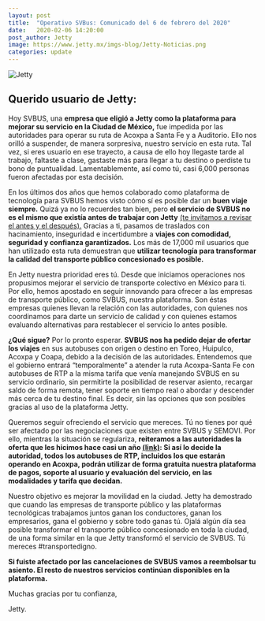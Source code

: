 ```yaml
---
layout: post
title:  "Operativo SVBus: Comunicado del 6 de febrero del 2020"
date:   2020-02-06 14:20:00
post_author: Jetty
image: https://www.jetty.mx/imgs-blog/Jetty-Noticias.png
categories: update
---
```

![Jetty]({{site.baseurl}}/imgs-blog/Jetty-Noticias.png)

<h2>Querido usuario de Jetty:</h2>

Hoy SVBUS, una <b>empresa que eligió a Jetty como la plataforma para mejorar su servicio en la Ciudad de México,</b> fue impedida por las autoridades para operar su ruta de Acoxpa a Santa Fe y a Auditorio. Ello nos orilló a suspender, de manera sorpresiva, nuestro servicio en esta ruta. Tal vez, si eres usuario en ese trayecto, a causa de ello hoy llegaste tarde al trabajo, faltaste a clase, gastaste más para llegar a tu destino o perdiste tu bono de puntualidad. Lamentablemente, así como tú, casi 6,000 personas fueron afectadas por esta decisión.

En los últimos dos años que hemos colaborado como plataforma de tecnología para SVBUS hemos visto cómo sí es posible dar un <b>buen viaje siempre.</b> Quizá ya no lo recuerdes tan bien, pero <b>el servicio de SVBUS no es el mismo que existía antes de trabajar con Jetty</b> [(te invitamos a revisar el antes y el después).][acoxpa] Gracias a ti, pasamos de traslados con hacinamiento, inseguridad e incertidumbre a <b>viajes con comodidad, seguridad y confianza garantizados.</b> Los más de 17,000 mil usuarios que han utilizado esta ruta demuestran que <b>utilizar tecnología para transformar la calidad del transporte público concesionado es posible.</b>

En Jetty nuestra prioridad eres tú. Desde que iniciamos operaciones nos propusimos mejorar el servicio de transporte colectivo en México para ti. Por ello, hemos apostado en seguir innovando para ofrecer a las empresas de transporte público, como SVBUS, nuestra plataforma. Son éstas empresas quienes llevan la relación con las autoridades, con quienes nos coordinamos para darte un servicio de calidad y con quienes estamos evaluando alternativas para restablecer el servicio lo antes posible.

<b>¿Qué sigue?</b> Por lo pronto esperar. <b>SVBUS nos ha pedido dejar de ofertar los viajes</b> en sus autobuses con origen o destino en Toreo, Huipulco, Acoxpa y Coapa, debido a la decisión de las autoridades. Entendemos que el gobierno entrará “temporalmente” a atender la ruta Acoxpa-Santa Fe con autobuses de RTP a la misma tarifa que venía manejando SVBUS en su servicio ordinario, sin permitirte la posibilidad de reservar asiento, recargar saldo de forma remota, tener soporte en tiempo real o abordar y descender más cerca de tu destino final. Es decir, sin las opciones que son posibles gracias al uso de la plataforma Jetty.

Queremos seguir ofreciendo el servicio que mereces. Tú no tienes por qué ser afectado por las negociaciones que existen entre SVBUS y SEMOVI. Por ello, mientras la situación se regulariza, <b>reiteramos a las autoridades la oferta que les hicimos hace casi un año [(link)][disfrazados]: Si así lo decide la autoridad, todos los autobuses de RTP, incluidos los que estarán operando en Acoxpa, podrán utilizar de forma gratuita nuestra plataforma de pagos, soporte al usuario y evaluación del servicio, en las modalidades y tarifa que decidan.</b>

Nuestro objetivo es mejorar la movilidad en la ciudad. Jetty ha demostrado que cuando las empresas de transporte público y las plataformas tecnológicas trabajamos juntos ganan los conductores, ganan los empresarios, gana el gobierno y sobre todo ganas tú. Ojalá algún día sea posible transformar el transporte público concesionado en toda la ciudad, de una forma similar en la que Jetty transformó el servicio de SVBUS. Tú mereces #transportedigno.

<b>Si fuiste afectado por las cancelaciones de SVBUS vamos a reembolsar tu asiento. El resto de nuestros servicios continúan disponibles en la plataforma.</b>

Muchas gracias por tu confianza,

Jetty.


[disfrazados]:[https://www.jetty.mx/update/2019/03/28/No-estamos-disfrazados.html]
[acoxpa]:[https://www.jetty.mx]